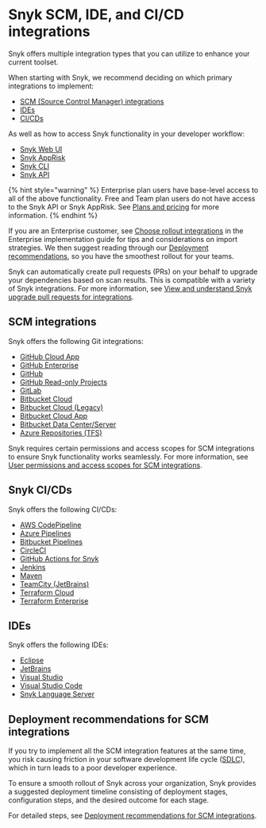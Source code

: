 # Snyk SCM, IDE, and CI/CD integrations

Snyk offers multiple integration types that you can utilize to enhance your current toolset.

When starting with Snyk, we recommend deciding on which primary integrations to implement:

* [SCM (Source Control Manager) integrations](git-repositories-scms-integrations-with-snyk/)
* [IDEs](use-snyk-in-your-ide/)
* [CI/CDs](snyk-ci-cd-integrations/)

As well as how to access Snyk functionality in your developer workflow:

* [Snyk Web UI](../getting-started/snyk-web-ui.md)
* [Snyk AppRisk](../manage-risk/snyk-apprisk/)
* [Snyk CLI](../snyk-cli/)
* [Snyk API](../snyk-api/)

{% hint style="warning" %}
Enterprise plan users have base-level access to all of the above functionality. Free and Team plan users do not have access to the Snyk API or Snyk AppRisk. See [Plans and pricing](https://snyk.io/plans/) for more information.
{% endhint %}

If you are an Enterprise customer, see [Choose rollout integrations](../implement-snyk/team-implementation-guide/phase-1-discovery-and-planning/choose-rollout-integrations.md) in the Enterprise implementation guide for tips and considerations on import strategies. We then suggest reading through our [Deployment recommendations](./#deployment-recommendations-for-git-integrations), so you have the smoothest rollout for your teams.

Snyk can automatically create pull requests (PRs) on your behalf to upgrade your dependencies based on scan results. This is compatible with a variety of Snyk integrations. For more information, see [View and understand Snyk upgrade pull requests for integrations](../integrate-with-snyk/git-repositories-scms-integrations-with-snyk/introduction-to-git-repository-integrations/view-and-understand-snyk-upgrade-pull-requests.md).

## SCM integrations

Snyk offers the following Git integrations:

* [GitHub Cloud App](git-repositories-scms-integrations-with-snyk/snyk-github-cloud-app.md)
* [GitHub Enterprise](git-repositories-scms-integrations-with-snyk/snyk-github-enterprise-integration.md)
* [GitHub](git-repositories-scms-integrations-with-snyk/snyk-github-integration.md)
* [GitHub Read-only Projects](git-repositories-scms-integrations-with-snyk/snyk-github-read-only-projects.md)
* [GitLab](git-repositories-scms-integrations-with-snyk/snyk-gitlab-integration.md)
* [Bitbucket Cloud](git-repositories-scms-integrations-with-snyk/snyk-bitbucket-cloud-integration.md)
* [Bitbucket Cloud (Legacy)](git-repositories-scms-integrations-with-snyk/migrate-a-bitbucket-cloud-personal-access-token.md)
* [Bitbucket Cloud App](git-repositories-scms-integrations-with-snyk/snyk-bitbucket-cloud-app-integration.md)
* [Bitbucket Data Center/Server](git-repositories-scms-integrations-with-snyk/snyk-bitbucket-data-center-server-integration.md)
* [Azure Repositories (TFS)](git-repositories-scms-integrations-with-snyk/snyk-azure-repositories-tfs-integration.md)

Snyk requires certain permissions and access scopes for SCM integrations to ensure Snyk functionality works seamlessly. For more information, see [User permissions and access scopes for SCM integrations](git-repositories-scms-integrations-with-snyk/#user-permissions-and-access-scopes-for-scm-integrations).

## Snyk CI/CDs

Snyk offers the following CI/CDs:

* [AWS CodePipeline](snyk-ci-cd-integrations/aws-codepipeline-integration-by-adding-a-snyk-scan-stage/)
* [Azure Pipelines](snyk-ci-cd-integrations/azure-pipelines-integration/)
* [Bitbucket Pipelines](snyk-ci-cd-integrations/bitbucket-pipelines-integration-using-a-snyk-pipe/)
* [CircleCI](snyk-ci-cd-integrations/circleci-integration-using-a-snyk-orb.md)
* [GitHub Actions for Snyk](snyk-ci-cd-integrations/github-actions-for-snyk-setup-and-checking-for-vulnerabilities/)
* [Jenkins](snyk-ci-cd-integrations/jenkins-plugin-integration-with-snyk.md)
* [Maven](snyk-ci-cd-integrations/maven-plugin-integration-with-snyk.md)
* [TeamCity (JetBrains)](snyk-ci-cd-integrations/teamcity-jetbrains-integration-using-the-snyk-security-plugin/)
* [Terraform Cloud](snyk-ci-cd-integrations/terraform-cloud-integration-for-snyk-iac-using-run-tasks/)
* [Terraform Enterprise](snyk-ci-cd-integrations/terraform-enterprise-integration-for-snyk-iac.md)

## IDEs

Snyk offers the following IDEs:

* [Eclipse](use-snyk-in-your-ide/eclipse-plugin/)
* [JetBrains](use-snyk-in-your-ide/jetbrains-plugins/)
* [Visual Studio](use-snyk-in-your-ide/visual-studio-extension/)
* [Visual Studio Code](use-snyk-in-your-ide/visual-studio-code-extension/)
* [Snyk Language Server](use-snyk-in-your-ide/snyk-language-server.md)

## Deployment recommendations for SCM integrations

If you try to implement all the SCM integration features at the same time, you risk causing friction in your software development life cycle ([SDLC](https://snyk.io/learn/secure-sdlc/)), which in turn leads to a poor developer experience.

To ensure a smooth rollout of Snyk across your organization, Snyk provides a suggested deployment timeline consisting of deployment stages, configuration steps, and the desired outcome for each stage.

For detailed steps, see [Deployment recommendations for SCM integrations](./#deployment-recommendations-for-git-integrations).
